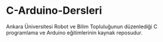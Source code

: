 C-Arduino-Dersleri
==================

Ankara Üniversitesi Robot ve Bilim Topluluğunun düzenlediği C programlama ve Arduino eğitimlerinin kaynak reposudur.
